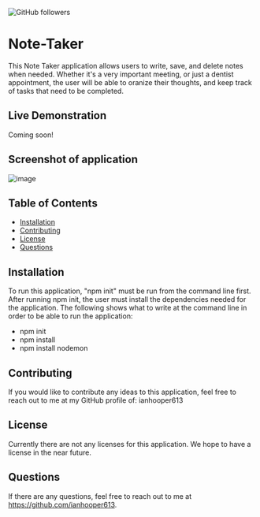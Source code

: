 ![GitHub followers](https://img.shields.io/github/followers/ianhooper613?label=Follow&style=social)

# Note-Taker
This Note Taker application allows users to write, save, and delete notes when needed.  Whether it's a very important meeting,
or just a dentist appointment, the user will be able to oranize their thoughts, and keep track of tasks that need to be completed.  




## Live Demonstration
Coming soon!




## Screenshot of application
![image](https://user-images.githubusercontent.com/60622571/80658300-c9c0dd00-8a53-11ea-8bb1-666225446d7d.png)

  ## Table of Contents
  * [Installation](#Installation)
  * [Contributing](#Contributing)
  * [License](#License)
  * [Questions](#Questions)




  ## Installation
  To run this application, "npm init" must be run from the command line first.  After running npm init, the user must install the dependencies needed for the application.  The following shows what to write at the command line in order to be able to run the application:


  * npm init
  * npm install
  * npm install nodemon
  



  ## Contributing
  If you would like to contribute any ideas to this application, feel free to reach out to me at my GitHub
  profile of: ianhooper613




  ## License
  Currently there are not any licenses for this application.  We hope to have a license in the near future.



  ## Questions
  If there are any questions, feel free to reach out to me at https://github.com/ianhooper613.